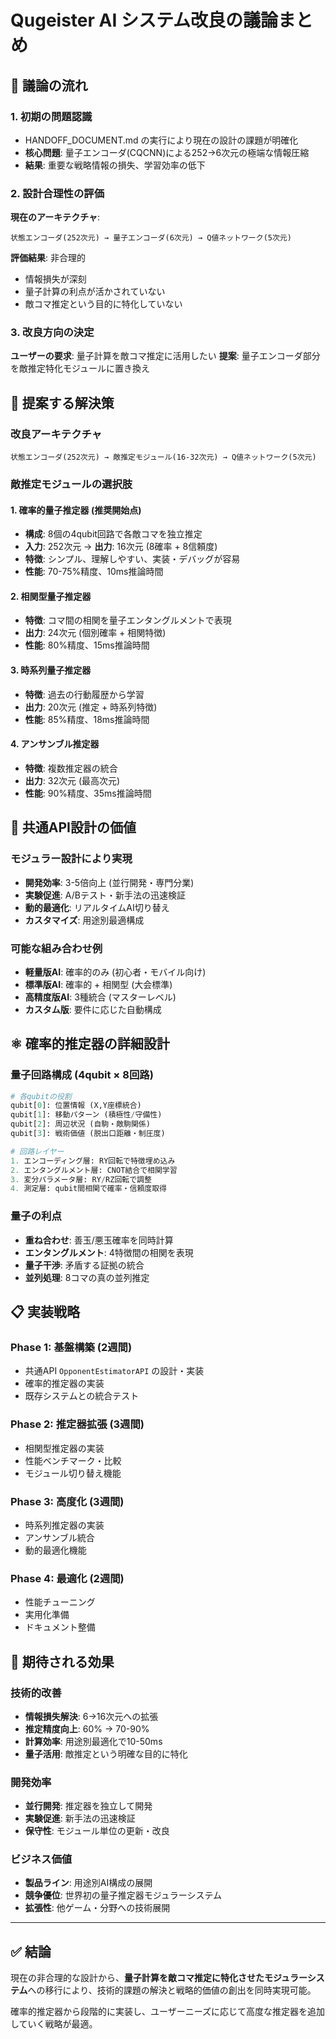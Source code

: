 # Qugeister AI システム改良の議論まとめ

## 🎯 議論の流れ

### 1. 初期の問題認識
- HANDOFF_DOCUMENT.md の実行により現在の設計の課題が明確化
- **核心問題**: 量子エンコーダ(CQCNN)による252→6次元の極端な情報圧縮
- **結果**: 重要な戦略情報の損失、学習効率の低下

### 2. 設計合理性の評価
**現在のアーキテクチャ**:
```
状態エンコーダ(252次元) → 量子エンコーダ(6次元) → Q値ネットワーク(5次元)
```

**評価結果**: 非合理的
- 情報損失が深刻
- 量子計算の利点が活かされていない  
- 敵コマ推定という目的に特化していない

### 3. 改良方向の決定
**ユーザーの要求**: 量子計算を敵コマ推定に活用したい
**提案**: 量子エンコーダ部分を敵推定特化モジュールに置き換え

## 🔄 提案する解決策

### 改良アーキテクチャ
```
状態エンコーダ(252次元) → 敵推定モジュール(16-32次元) → Q値ネットワーク(5次元)
```

### 敵推定モジュールの選択肢

#### 1. 確率的量子推定器 (推奨開始点)
- **構成**: 8個の4qubit回路で各敵コマを独立推定
- **入力**: 252次元 → **出力**: 16次元 (8確率 + 8信頼度)
- **特徴**: シンプル、理解しやすい、実装・デバッグが容易
- **性能**: 70-75%精度、10ms推論時間

#### 2. 相関型量子推定器
- **特徴**: コマ間の相関を量子エンタングルメントで表現
- **出力**: 24次元 (個別確率 + 相関特徴)
- **性能**: 80%精度、15ms推論時間

#### 3. 時系列量子推定器  
- **特徴**: 過去の行動履歴から学習
- **出力**: 20次元 (推定 + 時系列特徴)
- **性能**: 85%精度、18ms推論時間

#### 4. アンサンブル推定器
- **特徴**: 複数推定器の統合
- **出力**: 32次元 (最高次元)
- **性能**: 90%精度、35ms推論時間

## 🔌 共通API設計の価値

### モジュラー設計により実現
- **開発効率**: 3-5倍向上 (並行開発・専門分業)
- **実験促進**: A/Bテスト・新手法の迅速検証
- **動的最適化**: リアルタイムAI切り替え
- **カスタマイズ**: 用途別最適構成

### 可能な組み合わせ例
- **軽量版AI**: 確率的のみ (初心者・モバイル向け)
- **標準版AI**: 確率的 + 相関型 (大会標準)
- **高精度版AI**: 3種統合 (マスターレベル)
- **カスタム版**: 要件に応じた自動構成

## ⚛️ 確率的推定器の詳細設計

### 量子回路構成 (4qubit × 8回路)
```python
# 各qubitの役割
qubit[0]: 位置情報 (X,Y座標統合)
qubit[1]: 移動パターン (積極性/守備性) 
qubit[2]: 周辺状況 (自駒・敵駒関係)
qubit[3]: 戦術価値 (脱出口距離・制圧度)

# 回路レイヤー
1. エンコーディング層: RY回転で特徴埋め込み
2. エンタングルメント層: CNOT結合で相関学習
3. 変分パラメータ層: RY/RZ回転で調整
4. 測定層: qubit間相関で確率・信頼度取得
```

### 量子の利点
- **重ね合わせ**: 善玉/悪玉確率を同時計算
- **エンタングルメント**: 4特徴間の相関を表現
- **量子干渉**: 矛盾する証拠の統合
- **並列処理**: 8コマの真の並列推定

## 📋 実装戦略

### Phase 1: 基盤構築 (2週間)
- 共通API `OpponentEstimatorAPI` の設計・実装
- 確率的推定器の実装
- 既存システムとの統合テスト

### Phase 2: 推定器拡張 (3週間)  
- 相関型推定器の実装
- 性能ベンチマーク・比較
- モジュール切り替え機能

### Phase 3: 高度化 (3週間)
- 時系列推定器の実装
- アンサンブル統合
- 動的最適化機能

### Phase 4: 最適化 (2週間)
- 性能チューニング
- 実用化準備
- ドキュメント整備

## 🎯 期待される効果

### 技術的改善
- **情報損失解決**: 6→16次元への拡張
- **推定精度向上**: 60% → 70-90%
- **計算効率**: 用途別最適化で10-50ms
- **量子活用**: 敵推定という明確な目的に特化

### 開発効率
- **並行開発**: 推定器を独立して開発
- **実験促進**: 新手法の迅速検証
- **保守性**: モジュール単位の更新・改良

### ビジネス価値
- **製品ライン**: 用途別AI構成の展開
- **競争優位**: 世界初の量子推定器モジュラーシステム
- **拡張性**: 他ゲーム・分野への技術展開

---

## ✅ 結論

現在の非合理的な設計から、**量子計算を敵コマ推定に特化させたモジュラーシステム**への移行により、技術的課題の解決と戦略的価値の創出を同時実現可能。

確率的推定器から段階的に実装し、ユーザーニーズに応じて高度な推定器を追加していく戦略が最適。